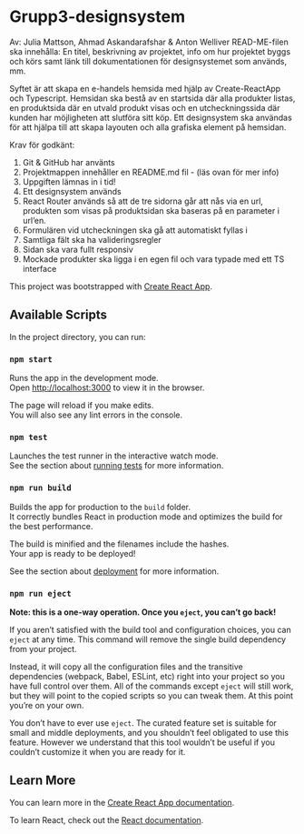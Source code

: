 # Grupp3-designsystem
Av: Julia Mattson, Ahmad Askandarafshar & Anton Welliver
READ-ME-filen ska innehålla:
En titel, beskrivning av projektet, info om hur projektet byggs och körs samt länk till
dokumentationen för designsystemet som används, mm.

Syftet är att skapa en e-handels hemsida med hjälp av Create-ReactApp och Typescript. Hemsidan ska bestå av en startsida där alla produkter listas, en produktsida där en utvald produkt visas och en utcheckningssida där kunden har möjligheten att slutföra sitt köp. Ett designsystem ska användas för att hjälpa till att skapa layouten och alla grafiska element på hemsidan.

Krav för godkänt:
1. Git & GitHub har använts
2. Projektmappen innehåller en README.md fil - (läs ovan för mer info)
3. Uppgiften lämnas in i tid!
4. Ett designsystem används
5. React Router används så att de tre sidorna går att nås via en url, produkten som visas
på produktsidan ska baseras på en parameter i url’en.
6. Formulären vid utcheckningen ska gå att automatiskt fyllas i
7. Samtliga fält ska ha valideringsregler
8. Sidan ska vara fullt responsiv
9. Mockade produkter ska ligga i en egen fil och vara typade med ett TS interface


This project was bootstrapped with [Create React App](https://github.com/facebook/create-react-app).

## Available Scripts

In the project directory, you can run:

### `npm start`

Runs the app in the development mode.<br />
Open [http://localhost:3000](http://localhost:3000) to view it in the browser.

The page will reload if you make edits.<br />
You will also see any lint errors in the console.

### `npm test`

Launches the test runner in the interactive watch mode.<br />
See the section about [running tests](https://facebook.github.io/create-react-app/docs/running-tests) for more information.

### `npm run build`

Builds the app for production to the `build` folder.<br />
It correctly bundles React in production mode and optimizes the build for the best performance.

The build is minified and the filenames include the hashes.<br />
Your app is ready to be deployed!

See the section about [deployment](https://facebook.github.io/create-react-app/docs/deployment) for more information.

### `npm run eject`

**Note: this is a one-way operation. Once you `eject`, you can’t go back!**

If you aren’t satisfied with the build tool and configuration choices, you can `eject` at any time. This command will remove the single build dependency from your project.

Instead, it will copy all the configuration files and the transitive dependencies (webpack, Babel, ESLint, etc) right into your project so you have full control over them. All of the commands except `eject` will still work, but they will point to the copied scripts so you can tweak them. At this point you’re on your own.

You don’t have to ever use `eject`. The curated feature set is suitable for small and middle deployments, and you shouldn’t feel obligated to use this feature. However we understand that this tool wouldn’t be useful if you couldn’t customize it when you are ready for it.

## Learn More

You can learn more in the [Create React App documentation](https://facebook.github.io/create-react-app/docs/getting-started).

To learn React, check out the [React documentation](https://reactjs.org/).
